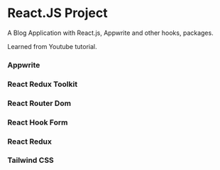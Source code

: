 # React.JS Project

A Blog Application with React.js, Appwrite and other hooks, packages.

Learned from Youtube tutorial.

### Appwrite
### React Redux Toolkit
### React Router Dom
### React Hook Form
### React Redux
### Tailwind CSS


